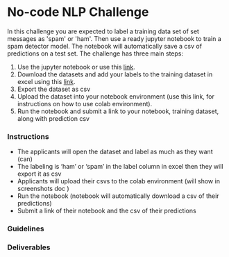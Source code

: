 # No-code NLP Challenge
In this challenge you are expected to label a training data set of set messages as 'spam' or 'ham'. Then use a ready jupyter notebook to train a spam detector model. The notebook will automatically save a csv of predictions on a test set.
The challenge has three main steps:
1. Use the jupyter notebook or use this [link](https://colab.research.google.com/drive/11nr_-QKIl19gHHVnBSdZMJPGyENKyaTR#scrollTo=cubUwWgqPCX6).
2. Download the datasets and add your labels to the training dataset in excel using this [link](https://github.com/fellowship/upskill_challenges_02/tree/main/Spam%20or%20Ham/Data). 
3. Export the dataset as csv
4. Upload the dataset into your notebook environment (use this link, for instructions on how to use colab environment).
5. Run the notebook and submit a link to your notebook, training dataset, along with prediction csv

### Instructions
- The applicants will open the dataset and label as much as they want (can)
- The labeling is ‘ham’ or ‘spam’ in the label column in excel then  they will export it as csv
- Applicants will upload their csvs to the colab environment (will show in screenshots doc )
- Run the notebook (notebook will automatically  download a csv of their predictions)
- Submit a link of their notebook and the csv of their predictions

### Guidelines

### Deliverables
